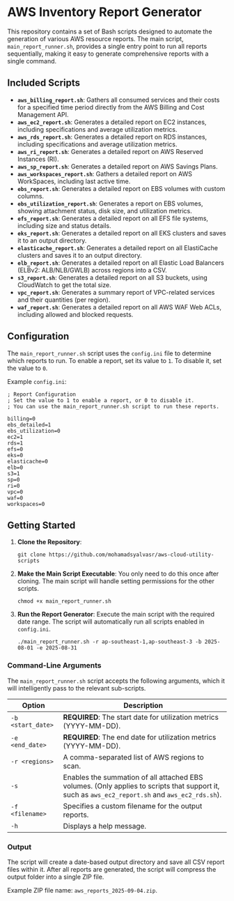 # AWS Inventory Report Generator

This repository contains a set of Bash scripts designed to automate the generation of various AWS resource reports. The main script, `main_report_runner.sh`, provides a single entry point to run all reports sequentially, making it easy to generate comprehensive reports with a single command.

## Included Scripts

- **`aws_billing_report.sh`**: Gathers all consumed services and their costs for a specified time period directly from the AWS Billing and Cost Management API.
- **`aws_ec2_report.sh`**: Generates a detailed report on EC2 instances, including specifications and average utilization metrics.
- **`aws_rds_report.sh`**: Generates a detailed report on RDS instances, including specifications and average utilization metrics.
- **`aws_ri_report.sh`**: Generates a detailed report on AWS Reserved Instances (RI).
- **`aws_sp_report.sh`**: Generates a detailed report on AWS Savings Plans.
- **`aws_workspaces_report.sh`**: Gathers a detailed report on AWS WorkSpaces, including last active time.
- **`ebs_report.sh`**: Generates a detailed report on EBS volumes with custom columns.
- **`ebs_utilization_report.sh`**: Generates a report on EBS volumes, showing attachment status, disk size, and utilization metrics.
- **`efs_report.sh`**: Generates a detailed report on all EFS file systems, including size and status details.
- **`eks_report.sh`**: Generates a detailed report on all EKS clusters and saves it to an output directory.
- **`elasticache_report.sh`**: Generates a detailed report on all ElastiCache clusters and saves it to an output directory.
- **`elb_report.sh`**: Generates a detailed report on all Elastic Load Balancers (ELBv2: ALB/NLB/GWLB) across regions into a CSV.
- **`s3_report.sh`**: Generates a detailed report on all S3 buckets, using CloudWatch to get the total size.
- **`vpc_report.sh`**: Generates a summary report of VPC-related services and their quantities (per region).
- **`waf_report.sh`**: Generates a detailed report on all AWS WAF Web ACLs, including allowed and blocked requests.

## Configuration

The `main_report_runner.sh` script uses the `config.ini` file to determine which reports to run. To enable a report, set its value to `1`. To disable it, set the value to `0`.

Example `config.ini`:

```
; Report Configuration
; Set the value to 1 to enable a report, or 0 to disable it.
; You can use the main_report_runner.sh script to run these reports.

billing=0
ebs_detailed=1
ebs_utilization=0
ec2=1
rds=1
efs=0
eks=0
elasticache=0
elb=0
s3=1
sp=0
ri=0
vpc=0
waf=0
workspaces=0

```

## Getting Started

1. **Clone the Repository**:
    
    ```
    git clone https://github.com/mohamadsyalvasr/aws-cloud-utility-scripts
    
    ```
    
2. **Make the Main Script Executable**:
You only need to do this once after cloning. The main script will handle setting permissions for the other scripts.
    
    ```
    chmod +x main_report_runner.sh
    
    ```
    
3. **Run the Report Generator**:
Execute the main script with the required date range. The script will automatically run all scripts enabled in `config.ini`.
    
    ```
    ./main_report_runner.sh -r ap-southeast-1,ap-southeast-3 -b 2025-08-01 -e 2025-08-31
    
    ```
    

### Command-Line Arguments

The `main_report_runner.sh` script accepts the following arguments, which it will intelligently pass to the relevant sub-scripts.

| Option | Description |
| --- | --- |
| `-b <start_date>` | **REQUIRED**: The start date for utilization metrics (YYYY-MM-DD). |
| `-e <end_date>` | **REQUIRED**: The end date for utilization metrics (YYYY-MM-DD). |
| `-r <regions>` | A comma-separated list of AWS regions to scan. |
| `-s` | Enables the summation of all attached EBS volumes. (Only applies to scripts that support it, such as `aws_ec2_report.sh` and `aws_ec2_rds.sh`). |
| `-f <filename>` | Specifies a custom filename for the output reports. |
| `-h` | Displays a help message. |

### Output

The script will create a date-based output directory and save all CSV report files within it. After all reports are generated, the script will compress the output folder into a single ZIP file.

Example ZIP file name: `aws_reports_2025-09-04.zip`.
